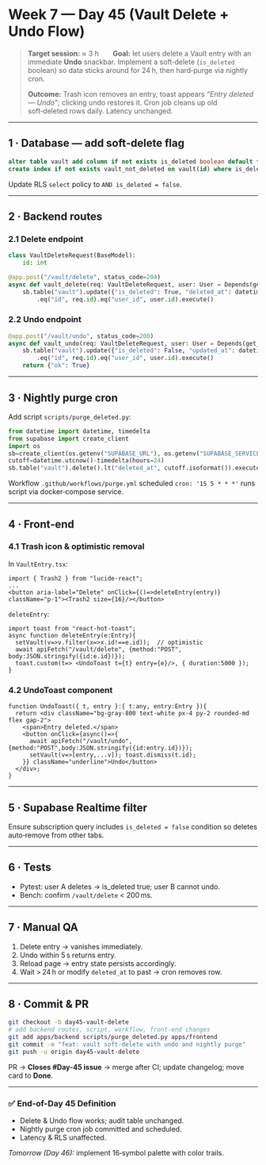 # Week 7 — Day 45 (Vault Delete + Undo Flow)

> **Target session:** ≈ 3 h  **Goal:** let users delete a Vault entry with an immediate **Undo** snackbar. Implement a soft‑delete (`is_deleted` boolean) so data sticks around for 24 h, then hard‑purge via nightly cron.
>
> **Outcome:** Trash icon removes an entry, toast appears *“Entry deleted — Undo”*; clicking undo restores it. Cron job cleans up old soft‑deleted rows daily. Latency unchanged.

---

## 1 · Database — add soft‑delete flag

```sql
alter table vault add column if not exists is_deleted boolean default false;
create index if not exists vault_not_deleted on vault(id) where is_deleted = false;
```

Update RLS `select` policy to `AND is_deleted = false`.

---

## 2 · Backend routes

### 2.1 Delete endpoint

```python
class VaultDeleteRequest(BaseModel):
    id: int

@app.post("/vault/delete", status_code=204)
async def vault_delete(req: VaultDeleteRequest, user: User = Depends(get_current_user)):
    sb.table("vault").update({"is_deleted": True, "deleted_at": datetime.utcnow()}) \
        .eq("id", req.id).eq("user_id", user.id).execute()
```

### 2.2 Undo endpoint

```python
@app.post("/vault/undo", status_code=200)
async def vault_undo(req: VaultDeleteRequest, user: User = Depends(get_current_user)):
    sb.table("vault").update({"is_deleted": False, "updated_at": datetime.utcnow()}) \
        .eq("id", req.id).eq("user_id", user.id).execute()
    return {"ok": True}
```

---

## 3 · Nightly purge cron

Add script `scripts/purge_deleted.py`:

```python
from datetime import datetime, timedelta
from supabase import create_client
import os
sb=create_client(os.getenv("SUPABASE_URL"), os.getenv("SUPABASE_SERVICE_KEY"))
cutoff=datetime.utcnow()-timedelta(hours=24)
sb.table("vault").delete().lt("deleted_at", cutoff.isoformat()).execute()
```

Workflow `.github/workflows/purge.yml` scheduled `cron: '15 5 * * *'` runs script via docker‑compose service.

---

## 4 · Front‑end

### 4.1 Trash icon & optimistic removal

In `VaultEntry.tsx`:

```tsx
import { Trash2 } from "lucide-react";
...
<button aria-label="Delete" onClick={()=>deleteEntry(entry)} className="p-1"><Trash2 size={16}/></button>
```

`deleteEntry`:

```tsx
import toast from "react-hot-toast";
async function deleteEntry(e:Entry){
  setVault(v=>v.filter(x=>x.id!==e.id));  // optimistic
  await apiFetch("/vault/delete", {method:"POST", body:JSON.stringify({id:e.id})});
  toast.custom(t=> <UndoToast t={t} entry={e}/>, { duration:5000 });
}
```

### 4.2 UndoToast component

```tsx
function UndoToast({ t, entry }:{ t:any, entry:Entry }){
  return <div className="bg-gray-800 text-white px-4 py-2 rounded-md flex gap-2">
    <span>Entry deleted.</span>
    <button onClick={async()=>{
      await apiFetch("/vault/undo",{method:"POST",body:JSON.stringify({id:entry.id})});
      setVault(v=>[entry,...v]); toast.dismiss(t.id);
    }} className="underline">Undo</button>
  </div>;
}
```

---

## 5 · Supabase Realtime filter

Ensure subscription query includes `is_deleted = false` condition so deletes auto‑remove from other tabs.

---

## 6 · Tests

* Pytest: user A deletes → is\_deleted true; user B cannot undo.
* Bench: confirm `/vault/delete` < 200 ms.

---

## 7 · Manual QA

1. Delete entry → vanishes immediately.
2. Undo within 5 s returns entry.
3. Reload page → entry state persists accordingly.
4. Wait > 24 h or modify `deleted_at` to past → cron removes row.

---

## 8 · Commit & PR

```bash
git checkout -b day45-vault-delete
# add backend routes, script, workflow, front-end changes
git add apps/backend scripts/purge_deleted.py apps/frontend
git commit -m "feat: vault soft-delete with undo and nightly purge"
git push -u origin day45-vault-delete
```

PR → **Closes #Day-45 issue** → merge after CI; update changelog; move card to **Done**.

---

### ✅ End-of-Day 45 Definition

* Delete & Undo flow works; audit table unchanged.
* Nightly purge cron job committed and scheduled.
* Latency & RLS unaffected.

*Tomorrow (Day 46):* implement 16‑symbol palette with color trails.